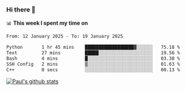 ### Hi there 👋

📊 **This week I spent my time on**
<!--START_SECTION:waka-->

```txt
From: 12 January 2025 - To: 19 January 2025

Python       1 hr 45 mins    ██████████████████▓░░░░░░   75.18 %
Text         27 mins         █████░░░░░░░░░░░░░░░░░░░░   19.56 %
Bash         4 mins          █░░░░░░░░░░░░░░░░░░░░░░░░   03.38 %
SSH Config   2 mins          ▒░░░░░░░░░░░░░░░░░░░░░░░░   01.63 %
C++          0 secs          ░░░░░░░░░░░░░░░░░░░░░░░░░   00.13 %
```

<!--END_SECTION:waka-->


[![Paul's github stats](https://github-readme-stats.vercel.app/api?username=mickeyouyou&theme=dracula&show_icons=true)](https://github.com/anuraghazra/github-readme-stats)
